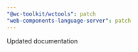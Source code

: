 ```yaml
---
"@wc-toolkit/wctools": patch
"web-components-language-server": patch
---
```


Updated documentation
